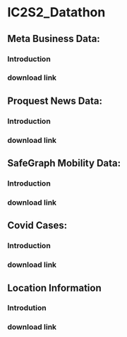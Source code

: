 # IC2S2_Datathon

## Meta Business Data:
### Introduction
### download link


## Proquest News Data:
### Introduction
### download link



## SafeGraph Mobility Data:
### Introduction
### download link



## Covid Cases:
### Introduction
### download link




## Location Information
### Introdution
### download link

